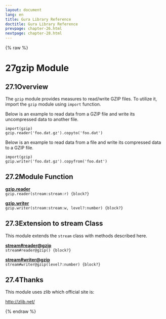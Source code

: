 ```yaml
---
layout: document
lang: en
title: Gura Library Reference
doctitle: Gura Library Reference
prevpage: chapter-26.html
nextpage: chapter-28.html
---
```

{% raw %}
<h1><span class="caption-index-1">27</span>gzip Module</h1>
<h2><span class="caption-index-2">27.1</span><a name="anchor-27-1"></a>Overview</h2>
<p>
The <code class="highlighter-rouge">gzip</code> module provides measures to read/write GZIP files. To utilize it, import the <code class="highlighter-rouge">gzip</code> module using <code class="highlighter-rouge">import</code> function.
</p>
<p>
Below is an example to read data from a GZIP file and write its uncompressed data to another file.
</p>
<pre class="highlight"><code>import(gzip)
gzip.reader('foo.dat.gz').copyto('foo.dat')
</code></pre>
<p>
Below is an example to read data from a file and write its compressed data to a GZIP file.
</p>
<pre class="highlight"><code>import(gzip)
gzip.writer('foo.dat.gz').copyfrom('foo.dat')
</code></pre>
<h2><span class="caption-index-2">27.2</span><a name="anchor-27-2"></a>Module Function</h2>
<p>
<div><strong style="text-decoration:underline">gzip.reader</strong></div>
<div style="margin-bottom:1em"><code>gzip.reader(stream:stream:r) {block?}</code></div>

</p>
<p>
<div><strong style="text-decoration:underline">gzip.writer</strong></div>
<div style="margin-bottom:1em"><code>gzip.writer(stream:stream:w, level?:number) {block?}</code></div>

</p>
<h2><span class="caption-index-2">27.3</span><a name="anchor-27-3"></a>Extension to stream Class</h2>
<p>
This module extends the <code class="highlighter-rouge">stream</code> class with methods described here.
</p>
<p>
<div><strong style="text-decoration:underline">stream#reader@gzip</strong></div>
<div style="margin-bottom:1em"><code>stream#reader@gzip() {block?}</code></div>

</p>
<p>
<div><strong style="text-decoration:underline">stream#writer@gzip</strong></div>
<div style="margin-bottom:1em"><code>stream#writer@gzip(level?:number) {block?}</code></div>

</p>
<h2><span class="caption-index-2">27.4</span><a name="anchor-27-4"></a>Thanks</h2>
<p>
This module uses zlib which official site is:
</p>
<p>
<a href="http://zlib.net/">http://zlib.net/</a>
</p>
<p />

{% endraw %}
